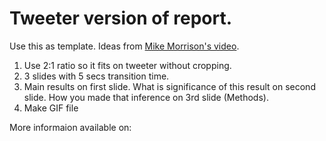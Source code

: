 # Tweeter version of report.

Use this as template. Ideas from [Mike Morrison's video](https://www.youtube.com/watch?v=fQDL8r3r_d4).


1) Use 2:1 ratio so it fits on tweeter without cropping.
2) 3 slides with 5 secs transition time.
3) Main results on first slide. What is significance of this result on second slide. How you made that inference on 3rd slide (Methods).
4) Make GIF file


More informaion available on: [](https://osf.io/6ua4k/)
